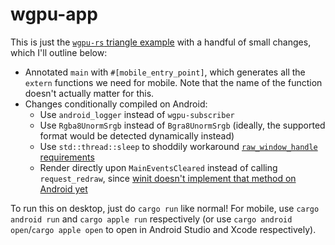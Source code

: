 # wgpu-app

This is just the
[`wgpu-rs` triangle example](https://github.com/gfx-rs/wgpu-rs/blob/v0.6/examples/hello-triangle/main.rs)
with a handful of small changes, which I'll outline below:

-   Annotated `main` with `#[mobile_entry_point]`, which generates all the
    `extern` functions we need for mobile. Note that the name of the function
    doesn't actually matter for this.
-   Changes conditionally compiled on Android:
    -   Use `android_logger` instead of `wgpu-subscriber`
    -   Use `Rgba8UnormSrgb` instead of `Bgra8UnormSrgb` (ideally, the supported
        format would be detected dynamically instead)
    -   Use `std::thread::sleep` to shoddily workaround
        [`raw_window_handle` requirements](https://github.com/rust-windowing/winit/issues/1588)
    -   Render directly upon `MainEventsCleared` instead of calling
        `request_redraw`, since
        [winit doesn't implement that method on Android yet](https://github.com/rust-windowing/winit/issues/1723)

To run this on desktop, just do `cargo run` like normal! For mobile, use
`cargo android run` and `cargo apple run` respectively (or use
`cargo android open`/`cargo apple open` to open in Android Studio and Xcode
respectively).
